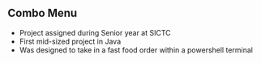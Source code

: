 ## Combo Menu
- Project assigned during Senior year at SICTC
- First mid-sized project in Java
- Was designed to take in a fast food order within a powershell terminal
